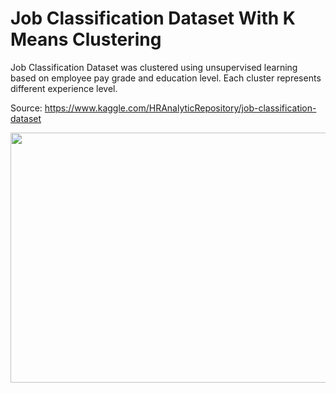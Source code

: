 # Job Classification Dataset With K Means Clustering

Job Classification Dataset was clustered using unsupervised learning based on employee pay grade and education level. Each cluster represents different experience level.

Source: https://www.kaggle.com/HRAnalyticRepository/job-classification-dataset

<p align="center">
  <img src = "https://github.com/bkullukcu/classification-with-k-means-clustering/blob/master/kmeans.png" width = "600" height = "400" align = "center">
</p>

